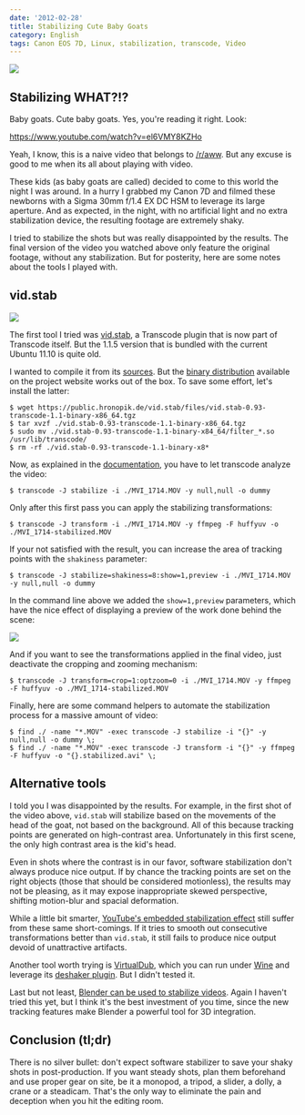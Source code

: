 ```yaml
---
date: '2012-02-28'
title: Stabilizing Cute Baby Goats
category: English
tags: Canon EOS 7D, Linux, stabilization, transcode, Video
---
```


![]({attach}newborn-kids-baby-goats-preview.jpg)

## Stabilizing WHAT?!?

Baby goats. Cute baby goats. Yes, you're reading it right. Look:

https://www.youtube.com/watch?v=el6VMY8KZHo

Yeah, I know, this is a naive video that belongs to [/r/aww](https://www.reddit.com/r/aww/). But any excuse is good to me when its all about playing with video.

These kids (as baby goats are called) decided to come to this world the night I was around. In a hurry I grabbed my Canon 7D and filmed these newborns with a Sigma 30mm f/1.4 EX DC HSM to leverage its large aperture. And as expected, in the night, with no artificial light and no extra stabilization device, the resulting footage are extremely shaky.

I tried to stabilize the shots but was really disappointed by the results. The final version of the video you watched above only feature the original footage, without any stabilization. But for posterity, here are some notes about the tools I played with.

## vid.stab

![]({attach}transcode-stabilizer-log.jpg)

The first tool I tried was [vid.stab](https://public.hronopik.de/vid.stab/), a Transcode plugin that is now part of Transcode itself. But the 1.1.5 version that is bundled with the current Ubuntu 11.10 is quite old.

I wanted to compile it from its [sources](https://github.com/georgmartius/vid.stab). But the [binary distribution](https://public.hronopik.de/vid.stab/download.php) available on the project website works out of the box. To save some effort, let's install the latter:

```shell-session
$ wget https://public.hronopik.de/vid.stab/files/vid.stab-0.93-transcode-1.1-binary-x86_64.tgz
$ tar xvzf ./vid.stab-0.93-transcode-1.1-binary-x86_64.tgz
$ sudo mv ./vid.stab-0.93-transcode-1.1-binary-x84_64/filter_*.so /usr/lib/transcode/
$ rm -rf ./vid.stab-0.93-transcode-1.1-binary-x8*
```

Now, as explained in the [documentation](https://public.hronopik.de/vid.stab/features.php), you have to let transcode analyze the video:

```shell-session
$ transcode -J stabilize -i ./MVI_1714.MOV -y null,null -o dummy
```

Only after this first pass you can apply the stabilizing transformations:

```shell-session
$ transcode -J transform -i ./MVI_1714.MOV -y ffmpeg -F huffyuv -o ./MVI_1714-stabilized.MOV
```

If your not satisfied with the result, you can increase the area of tracking points with the `shakiness` parameter:

```shell-session
$ transcode -J stabilize=shakiness=8:show=1,preview -i ./MVI_1714.MOV -y null,null -o dummy
```

In the command line above we added the `show=1,preview` parameters, which have the nice effect of displaying a preview of the work done behind the scene:

![]({attach}goat-tracking.jpg)

And if you want to see the transformations applied in the final video, just deactivate the cropping and zooming mechanism:

```shell-session
$ transcode -J transform=crop=1:optzoom=0 -i ./MVI_1714.MOV -y ffmpeg -F huffyuv -o ./MVI_1714-stabilized.MOV
```

Finally, here are some command helpers to automate the stabilization process for a massive amount of video:

```shell-session
$ find ./ -name "*.MOV" -exec transcode -J stabilize -i "{}" -y null,null -o dummy \;
$ find ./ -name "*.MOV" -exec transcode -J transform -i "{}" -y ffmpeg -F huffyuv -o "{}.stabilized.avi" \;
```

## Alternative tools

I told you I was disappointed by the results. For example, in the first shot of the video above, `vid.stab` will stabilize based on the movements of the head of the goat, not based on the background. All of this because tracking points are generated on high-contrast area. Unfortunately in this first scene, the only high contrast area is the kid's head.

Even in shots where the contrast is in our favor, software stabilization don't always produce nice output. If by chance the tracking points are set on the right objects (those that should be considered motionless), the results may not be pleasing, as it may expose inappropriate skewed perspective, shifting motion-blur and spacial deformation.

While a little bit smarter, [YouTube's embedded stabilization effect](https://youtube-global.blogspot.com/2011/03/lights-camera-edit-new-features-for.html) still suffer from these same short-comings. If it  tries to smooth out consecutive transformations better than `vid.stab`, it still fails to produce nice output devoid of unattractive artifacts.

Another tool worth trying is [VirtualDub](https://www.virtualdub.org), which you can run under [Wine](https://www.winehq.org) and leverage its [deshaker plugin](https://www.guthspot.se/video/deshaker.htm). But I didn't tested it.

Last but not least, [Blender can be used to stabilize videos](https://www.youtube.com/watch?v=OJujeSQctEk). Again I haven't tried this yet, but I think it's the best investment of you time, since the new tracking features make Blender a powerful tool for 3D integration.

## Conclusion (tl;dr)

There is no silver bullet: don't expect software stabilizer to save your shaky shots in post-production. If you want steady shots, plan them beforehand and use proper gear on site, be it a monopod, a tripod, a slider, a dolly, a crane or a steadicam. That's the only way to eliminate the pain and deception when you hit the editing room.
